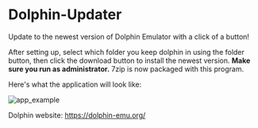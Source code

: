 # Dolphin-Updater
Update to the newest version of Dolphin Emulator with a click of a button!

After setting up, select which folder you keep dolphin in using the folder button, then click the download button to install the newest version. **Make sure you run as administrator.** 7zip is now packaged with this program.

Here's what the application will look like:

![app_example](https://cloud.githubusercontent.com/assets/18427811/14639567/9c184a76-063d-11e6-841e-a6882d8048be.PNG)

Dolphin website:
https://dolphin-emu.org/
